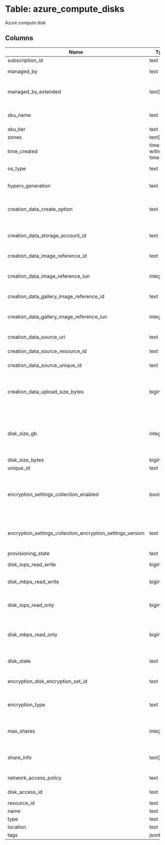 
# Table: azure_compute_disks
Azure compute disk
## Columns
| Name        | Type           | Description  |
| ------------- | ------------- | -----  |
|subscription_id|text|Azure subscription id|
|managed_by|text|A relative URI containing the ID of the VM that has the disk attached|
|managed_by_extended|text[]|List of relative URIs containing the IDs of the VMs that have the disk attached maxShares should be set to a value greater than one for disks to allow attaching them to multiple VMs|
|sku_name|text|Name - The sku name Possible values include: 'StandardLRS', 'PremiumLRS', 'StandardSSDLRS', 'UltraSSDLRS'|
|sku_tier|text|The sku tier|
|zones|text[]|Zones - The Logical zone list for Disk|
|time_created|timestamp without time zone|The time when the disk was created|
|os_type|text|OsType - The Operating System type Possible values include: 'Windows', 'Linux'|
|hyperv_generation|text|HyperVGeneration - The hypervisor generation of the Virtual Machine Applicable to OS disks only Possible values include: 'V1', 'V2'|
|creation_data_create_option|text|CreateOption - This enumerates the possible sources of a disk's creation Possible values include: 'Empty', 'Attach', 'FromImage', 'Import', 'Copy', 'Restore', 'Upload'|
|creation_data_storage_account_id|text|StorageAccountID - Required if createOption is Import The Azure Resource Manager identifier of the storage account containing the blob to import as a disk|
|creation_data_image_reference_id|text|ID - A relative uri containing either a Platform Image Repository or user image reference|
|creation_data_image_reference_lun|integer|Lun - If the disk is created from an image's data disk, this is an index that indicates which of the data disks in the image to use For OS disks, this field is null|
|creation_data_gallery_image_reference_id|text|ID - A relative uri containing either a Platform Image Repository or user image reference|
|creation_data_gallery_image_reference_lun|integer|Lun - If the disk is created from an image's data disk, this is an index that indicates which of the data disks in the image to use For OS disks, this field is null|
|creation_data_source_uri|text|SourceURI - If createOption is Import, this is the URI of a blob to be imported into a managed disk|
|creation_data_source_resource_id|text|SourceResourceID - If createOption is Copy, this is the ARM id of the source snapshot or disk|
|creation_data_source_unique_id|text|If this field is set, this is the unique id identifying the source of this resource|
|creation_data_upload_size_bytes|bigint|UploadSizeBytes - If createOption is Upload, this is the size of the contents of the upload including the VHD footer This value should be between 20972032 (20 MiB + 512 bytes for the VHD footer) and 35183298347520 bytes (32 TiB + 512 bytes for the VHD footer)|
|disk_size_gb|integer|DiskSizeGB - If creationDatacreateOption is Empty, this field is mandatory and it indicates the size of the disk to create If this field is present for updates or creation with other options, it indicates a resize Resizes are only allowed if the disk is not attached to a running VM, and can only increase the disk's size|
|disk_size_bytes|bigint|The size of the disk in bytes This field is read only|
|unique_id|text|Unique Guid identifying the resource|
|encryption_settings_collection_enabled|boolean|Enabled - Set this flag to true and provide DiskEncryptionKey and optional KeyEncryptionKey to enable encryption Set this flag to false and remove DiskEncryptionKey and KeyEncryptionKey to disable encryption If EncryptionSettings is null in the request object, the existing settings remain unchanged|
|encryption_settings_collection_encryption_settings_version|text|EncryptionSettingsVersion - Describes what type of encryption is used for the disks Once this field is set, it cannot be overwritten '10' corresponds to Azure Disk Encryption with AAD app'11' corresponds to Azure Disk Encryption|
|provisioning_state|text|The disk provisioning state|
|disk_iops_read_write|bigint|only settable for UltraSSD disks One operation can transfer between 4k and 256k bytes|
|disk_mbps_read_write|bigint|only settable for UltraSSD disks MBps means millions of bytes per second - MB here uses the ISO notation, of powers of 10|
|disk_iops_read_only|bigint|DiskIOPSReadOnly - The total number of IOPS that will be allowed across all VMs mounting the shared disk as ReadOnly One operation can transfer between 4k and 256k bytes|
|disk_mbps_read_only|bigint|DiskMBpsReadOnly - The total throughput (MBps) that will be allowed across all VMs mounting the shared disk as ReadOnly MBps means millions of bytes per second - MB here uses the ISO notation, of powers of 10|
|disk_state|text|The state of the disk Possible values include: 'Unattached', 'Attached', 'Reserved', 'ActiveSAS', 'ReadyToUpload', 'ActiveUpload'|
|encryption_disk_encryption_set_id|text|DiskEncryptionSetID - ResourceId of the disk encryption set to use for enabling encryption at rest|
|encryption_type|text|Type - Possible values include: 'EncryptionAtRestWithPlatformKey', 'EncryptionAtRestWithCustomerKey', 'EncryptionAtRestWithPlatformAndCustomerKeys'|
|max_shares|integer|MaxShares - The maximum number of VMs that can attach to the disk at the same time Value greater than one indicates a disk that can be mounted on multiple VMs at the same time|
|share_info|text[]|Details of the list of all VMs that have the disk attached maxShares should be set to a value greater than one for disks to allow attaching them to multiple VMs|
|network_access_policy|text|NetworkAccessPolicy - Possible values include: 'AllowAll', 'AllowPrivate', 'DenyAll'|
|disk_access_id|text|DiskAccessID - ARM id of the DiskAccess resource for using private endpoints on disks|
|resource_id|text|Resource Id|
|name|text|Resource name|
|type|text|Resource type|
|location|text|Location - Resource location|
|tags|jsonb|Tags - Resource tags|
